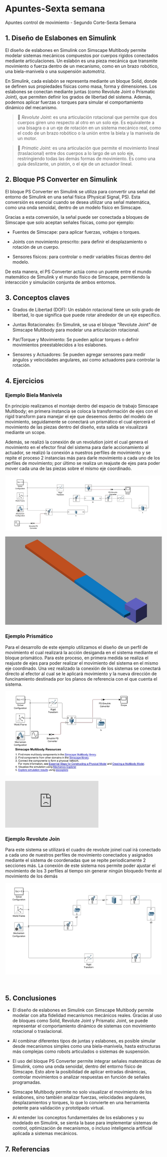 # Apuntes-Sexta semana
Apuntes control de movimiento - Segundo Corte-Sexta Semana

## 1. Diseño de Eslabones en Simulink
El diseño de eslabones en Simulink con Simscape Multibody permite modelar sistemas mecánicos compuestos por cuerpos rígidos conectados mediante articulaciones. Un eslabón es una pieza mecánica que transmite movimiento o fuerza dentro de un mecanismo, como en un brazo robótico, una biela-manivela o una suspensión automotriz.

En Simulink, cada eslabón se representa mediante un bloque Solid, donde se definen sus propiedades físicas como masa, forma y dimensiones. Los eslabones se conectan mediante juntas (como Revolute Joint o Prismatic Joint), que permiten definir los grados de libertad del sistema. Además, podemos aplicar fuerzas o torques para simular el comportamiento dinámico del mecanismo.

>🔑 *Revolute Joint:* es una articulación rotacional que permite que dos cuerpos giren uno respecto al otro en un solo eje. Es equivalente a una bisagra o a un eje de rotación en un sistema mecánico real, como el codo de un brazo robótico o la unión entre la biela y la manivela de un motor.

>🔑 *Primatic Joint:* es una articulación que permite el movimiento lineal (traslacional) entre dos cuerpos a lo largo de un solo eje, restringiendo todas las demás formas de movimiento. Es como una guía deslizante, un pistón, o el eje de un actuador lineal.

## 2. Bloque PS Converter en Simulink

El bloque PS Converter en Simulink se utiliza para convertir una señal del entorno de Simulink en una señal física (Physical Signal, PS). Esta conversión es esencial cuando se desea utilizar una señal matemática, como una onda senoidal, dentro de un modelo físico en Simscape.

Gracias a esta conversión, la señal puede ser conectada a bloques de Simscape que solo aceptan señales físicas, como por ejemplo:

* Fuentes de Simscape: para aplicar fuerzas, voltajes o torques.

* Joints con movimiento prescrito: para definir el desplazamiento o rotación de un cuerpo.

* Sensores físicos: para controlar o medir variables físicas dentro del modelo.

De esta manera, el PS Converter actúa como un puente entre el mundo matemático de Simulink y el mundo físico de Simscape, permitiendo la interacción y simulación conjunta de ambos entornos.

## 3. Conceptos claves

* Grados de Libertad (DOF): Un eslabón rotacional tiene un solo grado de libertad, lo que significa que puede rotar alrededor de un eje específico.

* Juntas Rotacionales: En Simulink, se usa el bloque "Revolute Joint" de Simscape Multibody para modelar una articulación rotacional.

* Par/Torque y Movimiento: Se pueden aplicar torques o definir movimientos preestablecidos a los eslabones.

* Sensores y Actuadores: Se pueden agregar sensores para medir ángulos y velocidades angulares, así como actuadores para controlar la rotación.

## 4. Ejercicios

### Ejemplo Biela Manivela

En principio realizamos el montaje dentro del espacio de trabajo Simscape Multibody; en primera instancia se coloca la transformación de ejes con el rigid transform para manejar el eje que deseemos dentro del modelo de movimiento, seguidamente se conectará un prismático el cual ejercerá el movimiento de las piezas dentro del diseño, esta salida se visualizará mediante un scope.

Además, se realizó la conexión de un revolution joint el cual genera el movimiento en el efector final del sistema para darle accionamiento al actuador, se realizó la conexión a nuestros perfiles de movimiento y se repite el proceso 2 instancias más para darle movimiento a cada uno de los perfiles de movimiento; por último se realiza un reajuste de ejes para poder mover cada una de las piezas sobre el mismo eje coordinado.


![](Manivela.jpg)


![](https://github.com/MariaFernandaOrtiz-111449/Apuntes_sexta_semana/blob/e5fc03c8607472c62c4ebbcd9183101668ee143d/Manivela2.jpg)

### Ejemplo Prismático

Para el desarrollo de este ejemplo utilizamos el diseño de un perfil de movimiento el cual realizará la acción desiganda en el sistema mediante el bloque prismático. Para este proceso, en primera medida se realiza el reajuste de ejes para poder realizar el movimiento del sistema en el mismo eje coordinado. Una vez realizado la conexión de los sistemas se conectará directo al efector al cual se le aplicará movimiento y la nueva dirección de funcinamiento destinada por los planos de referencia con el que cuenta el sistema. 

![](https://github.com/MariaFernandaOrtiz-111449/Apuntes_sexta_semana/blob/b95e4ac4a06fc853ab1a897a0adaa2e2cc8fc5cd/primastico.jpg)


![](https://github.com/MariaFernandaOrtiz-111449/Apuntes_sexta_semana/blob/f07a8938c5f45b0ebb052263f02411fdec653240/README.md)

### Ejemplo Revolute Join

Para este sistema se utilizará el cuadro de revolute joinel cual irá conectado a cada uno de nuestros perfiles de movimiento conectados y asignados mediante el sistema de coordenadas que se repite periodicamente 2 secciones más. La conexión de este sistema nos permite poder ajustar el movimiento de los 3 perfiles al tiempo sin generar ningún
bloquedo frente al movimiento de los demás

![](https://github.com/MariaFernandaOrtiz-111449/Apuntes_sexta_semana/blob/6d3108f30bae0e863b266a62ae9ac5f851186f45/movimiento%20triple.jpg)

![]()

## 5. Conclusiones

* El diseño de eslabones en Simulink con Simscape Multibody permite modelar con alta fidelidad mecanismos mecánicos reales. Gracias al uso de bloques como Solid, Revolute Joint y Prismatic Joint, se puede representar el comportamiento dinámico de sistemas con movimiento rotacional o traslacional.

* Al combinar diferentes tipos de juntas y eslabones, es posible simular desde mecanismos simples como una biela-manivela, hasta estructuras más complejas como robots articulados o sistemas de suspensión.

* El uso del bloque PS Converter permite integrar señales matemáticas de Simulink, como una onda senoidal, dentro del entorno físico de Simscape. Esto abre la posibilidad de aplicar entradas dinámicas, controlar movimientos o analizar respuestas en función de señales programadas.

* Simscape Multibody permite no solo visualizar el movimiento de los eslabones, sino también analizar fuerzas, velocidades angulares, desplazamientos y torques, lo que lo convierte en una herramienta potente para validación y prototipado virtual.

* Al entender los conceptos fundamentales de los eslabones y su modelado en Simulink, se sienta la base para implementar sistemas de control, optimización de mecanismos, o incluso inteligencia artificial aplicada a sistemas mecánicos.

## 7. Referencias
